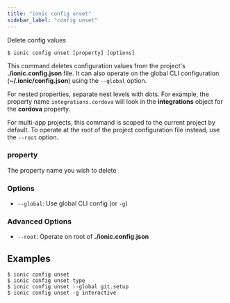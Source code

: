 ```yaml
---
title: "ionic config unset"
sidebar_label: "config unset"
---
```





Delete config values

```shell
$ ionic config unset [property] [options]
```

This command deletes configuration values from the project's **./ionic.config.json** file. It can also operate on the global CLI configuration (**~/.ionic/config.json**) using the `--global` option.

For nested properties, separate nest levels with dots. For example, the property name `integrations.cordova` will look in the **integrations** object for the **cordova** property.

For multi-app projects, this command is scoped to the current project by default. To operate at the root of the project configuration file instead, use the `--root` option.

### property
The property name you wish to delete




### Options

 - `--global`: Use global CLI config (or `-g`)
      


### Advanced Options

 - `--root`: Operate on root of **./ionic.config.json** 
      

## Examples

```shell
$ ionic config unset 
$ ionic config unset type
$ ionic config unset --global git.setup
$ ionic config unset -g interactive
```
